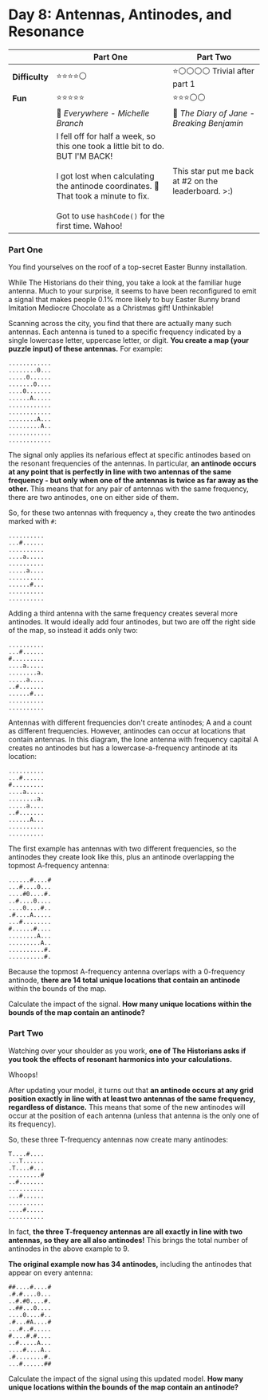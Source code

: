 # Day 8: Antennas, Antinodes, and Resonance

|                | Part One                                                                                                                                                                                                                            | Part Two                                            |
|----------------|-------------------------------------------------------------------------------------------------------------------------------------------------------------------------------------------------------------------------------------|-----------------------------------------------------|
| **Difficulty** | ⭐⭐⭐⭐⚪                                                                                                                                                                                                                               | ⭐⚪⚪⚪⚪ Trivial after part 1                          |
| **Fun**        | ⭐⭐⭐⭐⭐                                                                                                                                                                                                                               | ⭐⭐⭐⚪⚪                                               |
|                | 🎵 *Everywhere - Michelle Branch*                                                                                                                                                                                                   | 🎵 *The Diary of Jane - Breaking Benjamin*          |
|                | I fell off for half a week, so this one took a little bit to do. BUT I'M BACK!<br><br>I got lost when calculating the antinode coordinates. 🥴 That took a minute to fix.<br><br>Got to use `hashCode()` for the first time. Wahoo! | This star put me back at #2 on the leaderboard. >:) |

### Part One

You find yourselves on the roof of a top-secret Easter Bunny installation.

While The Historians do their thing, you take a look at the familiar huge antenna. Much to your surprise, it seems to have been reconfigured to emit a signal that makes people 0.1% more likely to buy Easter Bunny brand Imitation Mediocre Chocolate as a Christmas gift! Unthinkable!

Scanning across the city, you find that there are actually many such antennas. Each antenna is tuned to a specific frequency indicated by a single lowercase letter, uppercase letter, or digit. **You create a map (your puzzle input) of these antennas.** For example:

    ............
    ........0...
    .....0......
    .......0....
    ....0.......
    ......A.....
    ............
    ............
    ........A...
    .........A..
    ............
    ............

The signal only applies its nefarious effect at specific antinodes based on the resonant frequencies of the antennas. In particular, **an antinode occurs at any point that is perfectly in line with two antennas of the same frequency - but only when one of the antennas is twice as far away as the other.** This means that for any pair of antennas with the same frequency, there are two antinodes, one on either side of them.

So, for these two antennas with frequency `a`, they create the two antinodes marked with `#`:

    ..........
    ...#......
    ..........
    ....a.....
    ..........
    .....a....
    ..........
    ......#...
    ..........
    ..........

Adding a third antenna with the same frequency creates several more antinodes. It would ideally add four antinodes, but two are off the right side of the map, so instead it adds only two:

    ..........
    ...#......
    #.........
    ....a.....
    ........a.
    .....a....
    ..#.......
    ......#...
    ..........
    ..........

Antennas with different frequencies don't create antinodes; A and a count as different frequencies. However, antinodes can occur at locations that contain antennas. In this diagram, the lone antenna with frequency capital A creates no antinodes but has a lowercase-a-frequency antinode at its location:

    ..........
    ...#......
    #.........
    ....a.....
    ........a.
    .....a....
    ..#.......
    ......A...
    ..........
    ..........

The first example has antennas with two different frequencies, so the antinodes they create look like this, plus an antinode overlapping the topmost A-frequency antenna:

    ......#....#
    ...#....0...
    ....#0....#.
    ..#....0....
    ....0....#..
    .#....A.....
    ...#........
    #......#....
    ........A...
    .........A..
    ..........#.
    ..........#.

Because the topmost A-frequency antenna overlaps with a 0-frequency antinode, **there are 14 total unique locations that contain an antinode** within the bounds of the map.

Calculate the impact of the signal. **How many unique locations within the bounds of the map contain an antinode?**

### Part Two

Watching over your shoulder as you work, **one of The Historians asks if you took the effects of resonant harmonics into your calculations.**

Whoops!

After updating your model, it turns out that **an antinode occurs at any grid position exactly in line with at least two antennas of the same frequency, regardless of distance.** This means that some of the new antinodes will occur at the position of each antenna (unless that antenna is the only one of its frequency).

So, these three T-frequency antennas now create many antinodes:

    T....#....
    ...T......
    .T....#...
    .........#
    ..#.......
    ..........
    ...#......
    ..........
    ....#.....
    ..........

In fact, **the three T-frequency antennas are all exactly in line with two antennas, so they are all also antinodes!** This brings the total number of antinodes in the above example to 9.

**The original example now has 34 antinodes,** including the antinodes that appear on every antenna:

    ##....#....#
    .#.#....0...
    ..#.#0....#.
    ..##...0....
    ....0....#..
    .#...#A....#
    ...#..#.....
    #....#.#....
    ..#.....A...
    ....#....A..
    .#........#.
    ...#......##

Calculate the impact of the signal using this updated model. **How many unique locations within the bounds of the map contain an antinode?**
